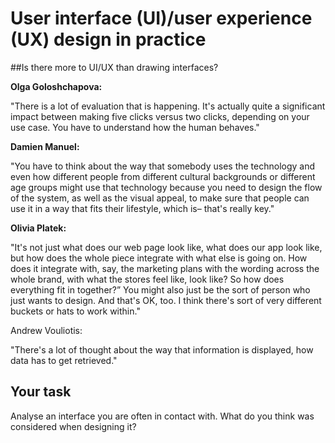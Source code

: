 # User interface (UI)/user experience (UX) design in practice

##Is there more to UI/UX than drawing interfaces?

**Olga Goloshchapova:**

"There is a lot of evaluation that is happening. It's actually quite a significant impact between making five clicks versus two clicks, depending on your use case. You have to understand how the human behaves."

**Damien Manuel:**

"You have to think about the way that somebody uses the technology and even how different people from different cultural backgrounds or different age groups might use that technology because you need to design the flow of the system, as well as the visual appeal, to make sure that people can use it in a way that fits their lifestyle, which is– that's really key."

**Olivia Platek:**

"It's not just what does our web page look like, what does our app look like, but how does the whole piece integrate with what else is going on. How does it integrate with, say, the marketing plans with the wording across the whole brand, with what the stores feel like, look like? So how does everything fit in together?” You might also just be the sort of person who just wants to design. And that's OK, too. I think there's sort of very different buckets or hats to work within."

Andrew Vouliotis:

"There's a lot of thought about the way that information is displayed, how data has to get retrieved."

## Your task
Analyse an interface you are often in contact with. What do you think was considered when designing it?